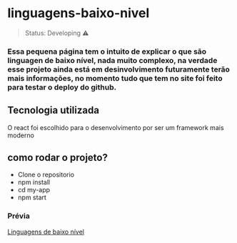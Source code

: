 # linguagens-baixo-nivel
> Status: Developing ⚠️
> 
### Essa pequena página tem o intuito de explicar o que são linguagen de baixo nível, nada muito complexo, na verdade esse projeto ainda está em desinvolvimento futuramente terão mais informações, no momento tudo que tem no site foi feito para testar o deploy do github.

## Tecnologia utilizada
O react foi escolhido para o desenvolvimento por ser um framework mais moderno

## como rodar o projeto?

* Clone o repositorio
* npm install
* cd my-app
* npm start
### Prévia 
[Linguagens de baixo nível](https://c410e.github.io/linguagens-baixo-nivel/)
